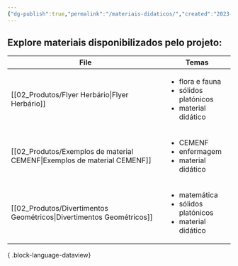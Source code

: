 ```yaml
---
{"dg-publish":true,"permalink":"/materiais-didaticos/","created":"2023-07-31T17:53:12.446-03:00","updated":"2023-08-08T12:39:38.871-03:00"}
---
```



## Explore materiais disponibilizados pelo projeto:
| File                                                                        | Temas                                                                                |
| --------------------------------------------------------------------------- | ------------------------------------------------------------------------------------ |
| [[02_Produtos/Flyer Herbário\|Flyer Herbário]]                           | <ul><li>flora e fauna</li><li>sólidos platónicos</li><li>material didático</li></ul> |
| [[02_Produtos/Exemplos de material CEMENF\|Exemplos de material CEMENF]] | <ul><li>CEMENF</li><li>enfermagem</li><li>material didático</li></ul>                |
| [[02_Produtos/Divertimentos Geométricos\|Divertimentos Geométricos]]     | <ul><li>matemática</li><li>sólidos platónicos</li><li>material didático</li></ul>    |

{ .block-language-dataview}

